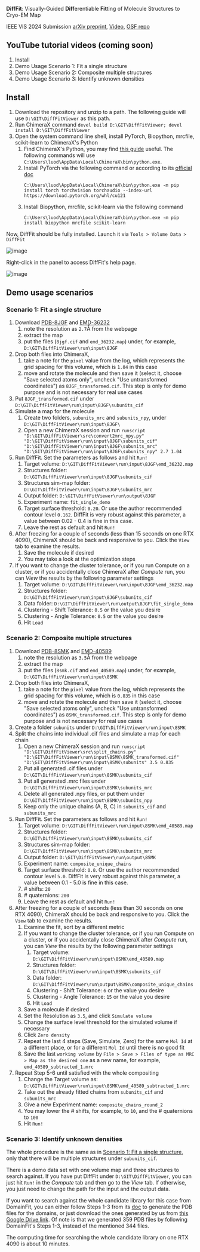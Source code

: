 **DiffFit**: Visually-Guided **Diff**erentiable **Fit**ting of Molecule Structures to Cryo-EM Map

IEEE VIS 2024 Submission [arXiv preprint](https://arxiv.org/abs/2404.02465), [Video](https://youtu.be/dWcHDWT9_mw), [OSF repo](https://osf.io/5tx4q/)


## YouTube tutorial videos (coming soon)

1. Install
2. Demo Usage Scenario 1: Fit a single structure
3. Demo Usage Scenario 2: Composite multiple structures
4. Demo Usage Scenario 3: Identify unknown densities


## Install 

1. Download the repository and unzip to a path. The following guide will use `D:\GIT\DiffFitViewer` as this path. 
2. Run ChimeraX command `devel build D:\GIT\DiffFitViewer; devel install D:\GIT\DiffFitViewer`
3. Open the system command line shell, install PyTorch, Biopython, mrcfile, scikit-learn to ChimeraX's Python
    1. Find ChimeraX's Python, you may find [this guide](https://www.cgl.ucsf.edu/chimerax/docs/devel/ides_debugging_profiling.html) useful. The following commands will use `C:\Users\luod\AppData\Local\ChimeraX\bin\python.exe`.
    2. Install PyTorch via the following command or according to its [official doc](https://pytorch.org/get-started/locally/)
       ```
       C:\Users\luod\AppData\Local\ChimeraX\bin\python.exe -m pip install torch torchvision torchaudio --index-url https://download.pytorch.org/whl/cu121
       ```
    3. Install Biopython, mrcfile, scikit-learn via the following command
       ```
       C:\Users\luod\AppData\Local\ChimeraX\bin\python.exe -m pip install biopython mrcfile scikit-learn
       ```

Now, DiffFit should be fully installed. Launch it via `Tools > Volume Data > DiffFit`

![image](https://github.com/nanovis/DiffFitViewer/assets/8460424/7c44d942-6c03-40bd-9791-5383214bafc1)

Right-click in the panel to access DiffFit's help page. 

![image](https://github.com/nanovis/DiffFitViewer/assets/8460424/d94283cd-4b4c-4d69-aa20-68e78f81e75f)

## Demo usage scenarios

### Scenario 1: Fit a single structure

1. Download [PDB-8JGF](https://www.rcsb.org/structure/8JGF) and [EMD-36232](https://www.ebi.ac.uk/emdb/EMD-36232) 
   1. note the resolution as `2.7`Å from the webpage
   2. extract the map
   3. put the files (`8jgf.cif` and `emd_36232.map`) under, for example, `D:\GIT\DiffFitViewer\run\input\8JGF` 
2. Drop both files into ChimeraX, 
   1. take a note for the `pixel` value from the log, which represents the grid spacing for this volume, which is `1.04` in this case
   2. move and rotate the molecule and then save it (select it, choose "Save selected atoms only", uncheck "Use untransformed coordinates") as `8JGF_transformed.cif`. This step is only for demo purpose and is not necessary for real use cases
3. Put `8JGF_transformed.cif` under `D:\GIT\DiffFitViewer\run\input\8JGF\subunits_cif`
4. Simulate a map for the molecule
   1. Create two folders, `subunits_mrc` and `subunits_npy`, under `D:\GIT\DiffFitViewer\run\input\8JGF\`
   2. Open a new ChimeraX session and run `runscript "D:\GIT\DiffFitViewer\src\convert2mrc_npy.py" "D:\GIT\DiffFitViewer\run\input\8JGF\subunits_cif" "D:\GIT\DiffFitViewer\run\input\8JGF\subunits_mrc" "D:\GIT\DiffFitViewer\run\input\8JGF\subunits_npy" 2.7 1.04`
5. Run DiffFit. Set the parameters as follows and hit `Run!`
   1. Target volume: `D:\GIT\DiffFitViewer\run\input\8JGF\emd_36232.map`
   2. Structures folder: `D:\GIT\DiffFitViewer\run\input\8JGF\subunits_cif`
   3. Structures sim-map folder: `D:\GIT\DiffFitViewer\run\input\8JGF\subunits_mrc`
   4. Output folder: `D:\GIT\DiffFitViewer\run\output\8JGF`
   5. Experiment name: `fit_single_demo`
   6. Target surface threshold: `0.20`. Or use the author recommended contour level `0.162`. DiffFit is very robust against this parameter, a value between 0.02 - 0.4 is fine in this case.
   7. Leave the rest as default and hit `Run!`
6. After freezing for a couple of seconds (less than 15 seconds on one RTX 4090), ChimeraX should be back and responsive to you. Click the `View` tab to examine the results.
   1. Save the molecule if desired
   2. You may take a look at the optimization steps
7. If you want to change the cluster tolerance, or if you run Compute on a cluster, or if you accidentally close ChimeraX after _Compute_ run, you can _View_ the results by the following parameter settings
   1. Target volume: `D:\GIT\DiffFitViewer\run\input\8JGF\emd_36232.map`
   2. Structures folder: `D:\GIT\DiffFitViewer\run\input\8JGF\subunits_cif`
   3. Data folder: `D:\GIT\DiffFitViewer\run\output\8JGF\fit_single_demo`
   4. Clustering - Shift Tolerance: `0.5` or the value you desire
   5. Clustering - Angle Tolerance: `0.5` or the value you desire
   6. Hit `Load`


### Scenario 2: Composite multiple structures

1. Download [PDB-8SMK](https://www.rcsb.org/structure/8SMK) and [EMD-40589](https://www.ebi.ac.uk/emdb/EMD-40589) 
   1. note the resolution as `3.5`Å from the webpage
   2. extract the map
   3. put the files (`8smk.cif` and `emd_40589.map`) under, for example, `D:\GIT\DiffFitViewer\run\input\8SMK` 
2. Drop both files into ChimeraX, 
   1. take a note for the `pixel` value from the log, which represents the grid spacing for this volume, which is `0.835` in this case
   2. move and rotate the molecule and then save it (select it, choose "Save selected atoms only", uncheck "Use untransformed coordinates") as `8SMK_transformed.cif`. This step is only for demo purpose and is not necessary for real use cases
3. Create a folder `subunits` under `D:\GIT\DiffFitViewer\run\input\8SMK`
4. Split the chains into individual .cif files and simulate a map for each chain
   1. Open a new ChimeraX session and run `runscript "D:\GIT\DiffFitViewer\src\split_chains.py" "D:\GIT\DiffFitViewer\run\input\8SMK\8SMK_transformed.cif" "D:\GIT\DiffFitViewer\run\input\8SMK\subunits" 3.5 0.835`
   2. Put all generated .cif files under `D:\GIT\DiffFitViewer\run\input\8SMK\subunits_cif`
   3. Put all generated .mrc files under `D:\GIT\DiffFitViewer\run\input\8SMK\subunits_mrc`
   4. Delete all generated .npy files, or put them under `D:\GIT\DiffFitViewer\run\input\8SMK\subunits_npy`
   5. Keep only the unique chains (A, B, C) in `subunits_cif` and `subunits_mrc`
5. Run DiffFit. Set the parameters as follows and hit `Run!`
   1. Target volume: `D:\GIT\DiffFitViewer\run\input\8SMK\emd_40589.map`
   2. Structures folder: `D:\GIT\DiffFitViewer\run\input\8SMK\subunits_cif`
   3. Structures sim-map folder: `D:\GIT\DiffFitViewer\run\input\8SMK\subunits_mrc`
   4. Output folder: `D:\GIT\DiffFitViewer\run\output\8SMK`
   5. Experiment name: `composite_unique_chains`
   6. Target surface threshold: `0.8`. Or use the author recommended contour level `5.0`. DiffFit is very robust against this parameter, a value between 0.1 - 5.0 is fine in this case.
   7. \# shifts: `20`
   8. \# quaternions: `200`
   9. Leave the rest as default and hit `Run!`
6. After freezing for a couple of seconds (less than 30 seconds on one RTX 4090), ChimeraX should be back and responsive to you. Click the `View` tab to examine the results.
   1. Examine the fit, sort by a different metric
   2. If you want to change the cluster tolerance, or if you run Compute on a cluster, or if you accidentally close ChimeraX after _Compute_ run, you can _View_ the results by the following parameter settings
      1. Target volume: `D:\GIT\DiffFitViewer\run\input\8SMK\emd_40589.map`
      2. Structures folder: `D:\GIT\DiffFitViewer\run\input\8SMK\subunits_cif`
      3. Data folder: `D:\GIT\DiffFitViewer\run\output\8SMK\composite_unique_chains`
      4. Clustering - Shift Tolerance: `6` or the value you desire
      5. Clustering - Angle Tolerance: `15` or the value you desire
      6. Hit `Load`
   3. Save a molecule if desired
   4. Set the Resolution as `3.5`, and click `Simulate volume`
   5. Change the surface level threshold for the simulated volume if necessary
   6. Click `Zero density`
   7. Repeat the last 4 steps (Save, Simulate, Zero) for the same `Mol Id` at a different place, or for a different `Mol Id` until there is no good fit
   8. Save the last `working volume` by `File > Save > Files of type as MRC > Map as the desired one` as a new name, for example, `emd_40589_subtracted_1.mrc`  
7. Repeat Step 5-6 until satisfied with the whole compositing
   1. Change the Target volume as: `D:\GIT\DiffFitViewer\run\input\8SMK\emd_40589_subtracted_1.mrc`
   2. Take out the already fitted chains from `subunits_cif` and `subunits_mrc`
   3. Give a new Experiment name: `composite_chains_round_2`
   4. You may lower the \# shifts, for example, to `10`, and the \# quaternions to `100`
   5. Hit `Run!`
   

### Scenario 3: Identify unknown densities

The whole procedure is the same as in [Scenario 1: Fit a single structure](https://github.com/nanovis/DiffFitViewer?tab=readme-ov-file#scenario-1-fit-a-single-structure), 
only that there will be multiple structures under `subunits_cif`. 

There is a demo data set with one volume map and three structures to search against.
If you have put DiffFit under `D:\GIT\DiffFitViewer`, 
you can just hit `Run!` in the _Compute_ tab and then go to the _View_ tab. 
If otherwise, you just need to change the path for the input and the output data.

If you want to search against the whole candidate library for this case from DomainFit, 
you can either follow Steps 1-3 from its [doc](https://github.com/builab/DomainFit/blob/main/example/example.md)
to generate the PDB files for the domains, or just download the ones generated by us from 
[this Google Drive link](https://drive.google.com/file/d/1YT8puA1KBjnT9gWyt64-FWSy64wVaou0/view?usp=sharing). Of note is that we generated 359 PDB files by following DomainFit's Steps 1-3, 
instead of the mentioned 344 files. 

The computing time for searching the whole candidate library on one RTX 4090 is about 10 minutes. 